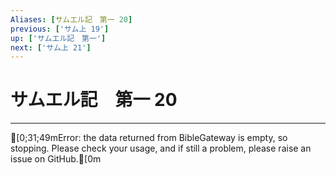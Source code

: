 ```yaml
---
Aliases: [サムエル記　第一 20]
previous: ['サム上 19']
up: ['サムエル記　第一']
next: ['サム上 21']
---
```

# サムエル記　第一 20

***
[0;31;49mError: the data returned from BibleGateway is empty, so stopping. Please check your usage, and if still a problem, please raise an issue on GitHub.[0m
